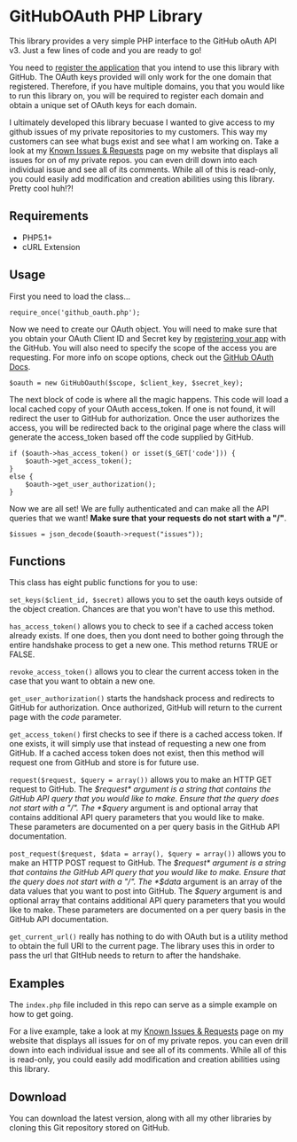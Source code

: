 # GitHubOAuth PHP Library

This library provides a very simple PHP interface to the GitHub oAuth API v3. Just a few lines of code and you are ready to go!

You need to [register the application](https://github.com/account/applications/new) that you intend to use this library with GitHub. The OAuth keys provided will only work for the one domain that registered. Therefore, if you have multiple domains, you that you would like to run this library on, you will be required to register each domain and obtain a unique set of OAuth keys for each domain. 

I ultimately developed this library becuase I wanted to give access to my github issues of my private repositories to my customers. This way my customers can see what bugs exist and see what I am working on. Take a look at my [Known Issues & Requests](http://joeworkman.net/rapidweaver/issues) page on my website that displays all issues for on of my private repos. you can even drill down into each individual issue and see all of its comments. While all of this is read-only, you could easily add modification and creation abilities using this library. Pretty cool huh!?! 

## Requirements
  * PHP5.1+
  * cURL Extension

## Usage
First you need to load the class…

	require_once('github_oauth.php');

Now we need to create our OAuth object. You will need to make sure that you obtain your OAuth Client ID and Secret key by [registering your app](https://github.com/account/applications/new) with the GitHub. You will also need to specify the scope of the access you are requesting. For more info on scope options, check out the [GitHub OAuth Docs](http://developer.github.com/v3/oauth/).
		
	$oauth = new GitHubOauth($scope, $client_key, $secret_key);

The next block of code is where all the magic happens. This code will load a local cached copy of your OAuth access\_token. If one is not found, it will redirect the user to GitHub for authorization. Once the user authorizes the access, you will be redirected back to the original page where the class will generate the access\_token based off the code supplied by GitHub. 

	if ($oauth->has_access_token() or isset($_GET['code'])) {
		$oauth->get_access_token();
	}
	else {
		$oauth->get_user_authorization();
	}

Now we are all set! We are fully authenticated and can make all the API queries that we want! **Make sure that your requests do not start with a "/"**.

	$issues = json_decode($oauth->request("issues"));



## Functions
This class has eight public functions for you to use:


`set_keys($client_id, $secret)` allows you to set the oauth keys outside of the object creation. Chances are that you won't have to use this method. 


`has_access_token()` allows you to check to see if a cached access token already exists. If one does, then you dont need to bother going through the entire handshake process to get a new one. This method returns TRUE or FALSE. 


`revoke_access_token()` allows you to clear the current access token in the case that you want to obtain a new one.


`get_user_authorization()` starts the handshack process and redirects to GitHub for authorization. Once authorized, GitHub will return to the current page with the *code* parameter. 


`get_access_token()` first checks to see if there is a cached access token. If one exists, it will simply use that instead of requesting a new one from GitHub. If a cached access token does not exist, then this method will request one from GitHub and store is for future use. 


`request($request, $query = array())` allows you to make an HTTP GET request to GitHub. The *$request* argument is a string that contains the GitHub API query that you would like to make. Ensure that the query does not start with a "/". The *$query* argument is and optional array that contains additional API query parameters that you would like to make. These parameters are documented on a per query basis in the GitHub API documentation. 


`post_request($request, $data = array(), $query = array())` allows you to make an HTTP POST request to GitHub. The *$request* argument is a string that contains the GitHub API query that you would like to make. Ensure that the query does not start with a "/". The *$data* argument is an array of the data values that you want to post into GitHub. The *$query* argument is and optional array that contains additional API query parameters that you would like to make. These parameters are documented on a per query basis in the GitHub API documentation. 


`get_current_url()` really has nothing to do with OAuth but is a utility method to obtain the full URI to the current page. The library uses this in order to pass the url that GItHub needs to return to after the handshake. 


## Examples

The `index.php` file included in this repo can serve as a simple example on how to get going.

For a live example, take a look at my [Known Issues & Requests](http://joeworkman.net/rapidweaver/issues) page on my website that displays all issues for on of my private repos. you can even drill down into each individual issue and see all of its comments. While all of this is read-only, you could easily add modification and creation abilities using this library. 

## Download
You can download the latest version, along with all my other libraries by cloning this Git repository stored on GitHub. 
